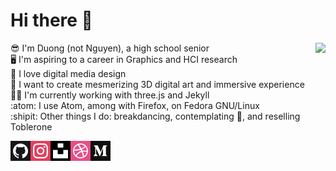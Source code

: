 # Hi there :wave:

<a href="https://www.fsf.org">
	<img align="right" src="https://static.fsf.org/nosvn/images/badges/i-support-fs_gray-bg.png">
</a>

:sunglasses: I'm Duong (not Nguyen), a high school senior  
:desktop_computer: I'm aspiring to a career in Graphics and HCI research  
:triangular_ruler: I love digital media design  
:night_with_stars: I want to create mesmerizing 3D digital art and immersive
experience  
:man_technologist: I'm currently working with three.js and Jekyll  
:atom: I use Atom, among with Firefox, on Fedora GNU/Linux  
:shipit:  Other things I do: breakdancing, contemplating :thinking:, and
reselling Toblerone

<a href="https://github.com/you-create">
	<img align="left" alt="My GitHub profile" src="img/icons/github.png">
</a>
<a href="https://www.instagram.com/thechonkypenguin">
	<img align="left" alt="My Instagram profile" src="img/icons/instagram.png">
</a>
<a href="https://unsplash.com/@you_create">
	<img align="left" alt="My Unsplash profile" src="img/icons/unsplash.png">
</a>
<a href="https://dribbble.com/you_create">
	<img align="left" alt="My Dribbble profile" src="img/icons/dribbble.png">
</a>
<a href="https://medium.com/@you_create">
	<img align="left" alt="My Medium profile" src="img/icons/medium.png">
</a>

<br/><br/>

[github]: https://github.com/you-create
[dribbble]: https://dribbble.com/you_create
[unsplash]: https://unsplash.com/@you_create
[medium]: https://medium.com/@you_create
[openprocessing]: https://www.openprocessing.org/user/206009
[instagram]: https://www.instagram.com/you_create.designs
